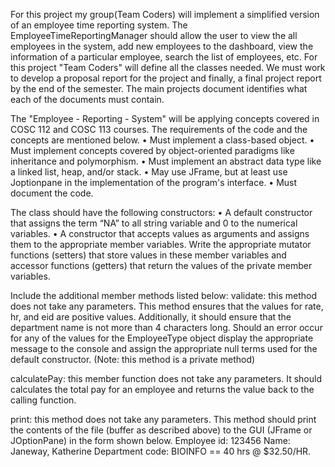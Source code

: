 
For this project my group(Team Coders) will implement a simplified version of an employee time reporting system.
The EmployeeTimeReportingManager should allow the user to view the all employees in the system, add new employees to the dashboard,
view the information of a particular employee, search the list of employees, etc. For this project "Team Coders" will define all the classes needed. 
We must work to develop a proposal report for the project and finally, a final project report by the end of the semester. 
The main projects document identifies what each of the documents must contain.

The "Employee - Reporting - System" will be applying concepts covered in COSC 112 and COSC 113 courses. The requirements of the code and the concepts are mentioned below.
	•	Must implement a class-based object.
	•	Must implement concepts covered by object-oriented paradigms like inheritance and polymorphism.
	•	Must implement an abstract data type like a linked list, heap, and/or stack.
	•	May use JFrame, but at least use Joptionpane in the implementation of the program's interface.
	•	Must document the code.

 The class should have the following constructors:
	•	A default constructor that assigns the term “NA” to all string variable and 0 to the numerical variables.
	•	A constructor that accepts values as arguments and assigns them to the appropriate member variables.
Write the appropriate mutator functions (setters) that store values in these member variables and accessor functions (getters) 
that return the values of the private member variables.

Include the additional member methods listed below:
validate: this method does not take any parameters. This method ensures that the values for rate, hr, and eid are positive values. 
Additionally, it should ensure that the department name is not more than 4 characters long. 
Should an error occur for any of the values for the EmployeeType object display the appropriate message to the console and assign the appropriate 
null terms used for the default constructor. (Note: this method is a private method)

calculatePay: this member function does not take any parameters. It should calculates the total pay for an employee and returns the value back to the calling function.

print: this method does not take any parameters.
This method should print the contents of the file (buffer as described above) to the GUI (JFrame or JOptionPane) in the form shown below.
Employee id: 123456 Name: Janeway, Katherine Department code: BIOINFO == 40 hrs @ $32.50/HR.



